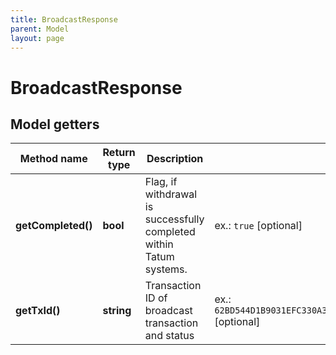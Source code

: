 ```yaml
---
title: BroadcastResponse
parent: Model
layout: page
---
```


# BroadcastResponse

## Model getters

Method name | Return type | Description | Notes
------------ | ------------- | ------------- | -------------
**getCompleted()** | **bool** | Flag, if withdrawal is successfully completed within Tatum systems. | ex.: `true` [optional]
**getTxId()** | **string** | Transaction ID of broadcast transaction and status | ex.: `62BD544D1B9031EFC330A3E855CC3A0D51CA5131455C1AB3BCAC6D243F65460D` [optional]


